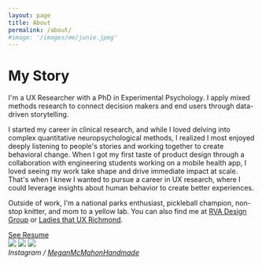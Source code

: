 ```yaml
---
layout: page
title: About
permalink: /about/
#image: '/images/me/junie.jpeg'
---
```


# My Story

I'm a UX Researcher with a PhD in Experimental Psychology. I apply mixed methods research to connect decision makers and end users through data-driven storytelling.

I started my career in clinical research, and while I loved delving into complex quantitative neuropsychological methods, I realized I most enjoyed deeply listening to people's stories and working together to create behavioral change. When I got my first taste of product design through a collaboration with engineering students working on a mobile health app, I loved seeing my work take shape and drive immediate impact at scale. That's when I knew I wanted to pursue a career in UX research, where I could leverage insights about human behavior to create better experiences. 

Outside of work, I'm a national parks enthusiast, pickleball champion, non-stop knitter, and mom to a yellow lab. You can also find me at [RVA Design Group](https://www.linkedin.com/company/rvadsgn/) or [Ladies that UX Richmond](https://www.linkedin.com/company/ladies-that-ux-richmond/).

<div class="section__navigation">
    <a href="https://docs.google.com/document/d/1lln3IgzzGIq10vwKqhXfmYWqKadWGwz0/edit?usp=sharing&ouid=110708125502348385468&rtpof=true&sd=true" target="_blank" class="button button--primary section-button">See Resume</a>
</div>

<div class="gallery-box">
  <div class="gallery">
  <img src="https://images4-a.ravelrycache.com/uploads/megmcknit/929833507/image_medium2" loading="lazy">
    <img src="https://images4-a.ravelrycache.com/uploads/megmcknit/953125349/image_medium2.jpeg" loading="lazy">
    <img src="https://images4-a.ravelrycache.com/uploads/megmcknit/901196177/D29E8E2E-6613-409F-8852-D842A873CC27_medium2.jpeg" loading="lazy">
  </div>
  <em>Instagram / <a href="https://www.instagram.com/meganmcmahonhandmade/" target="_blank">MeganMcMahonHandmade</a></em>
</div>
